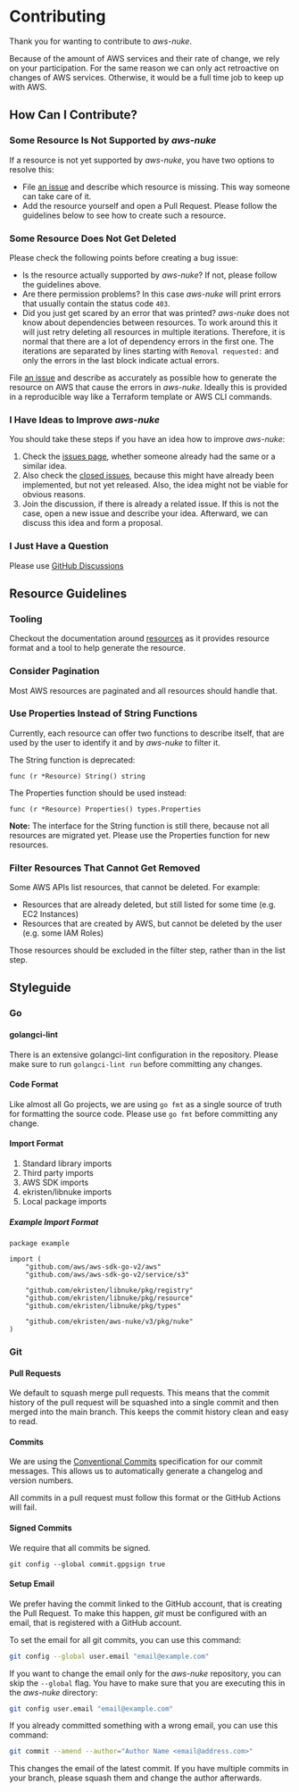 # Contributing

Thank you for wanting to contribute to *aws-nuke*.

Because of the amount of AWS services and their rate of change, we rely on your participation. For the same reason we
can only act retroactive on changes of AWS services. Otherwise, it would be a full time job to keep up with AWS.

## How Can I Contribute?

### Some Resource Is Not Supported by *aws-nuke*

If a resource is not yet supported by *aws-nuke*, you have two options to resolve this:

* File [an issue](https://github.com/ekristen/aws-nuke/issues/new) and describe which resource is missing. This way someone can take care of it.
* Add the resource yourself and open a Pull Request. Please follow the guidelines below to see how to create 
  such a resource.

### Some Resource Does Not Get Deleted

Please check the following points before creating a bug issue:

* Is the resource actually supported by *aws-nuke*? If not, please follow the guidelines above.
* Are there permission problems? In this case *aws-nuke* will print errors that usually contain the status code `403`.
* Did you just get scared by an error that was printed? *aws-nuke* does not know about dependencies between resources. 
  To work around this it will just retry deleting all resources in multiple iterations. Therefore, it is normal that
  there are a lot of dependency errors in the first one. The iterations are separated by lines starting with
  `Removal requested:` and only the errors in the last block indicate actual errors.

File [an issue](https://github.com/ekristen/aws-nuke/issues/new) and describe as accurately as possible how to generate the resource on AWS that cause the
errors in *aws-nuke*. Ideally this is provided in a reproducible way like a Terraform template or AWS CLI commands.

### I Have Ideas to Improve *aws-nuke*

You should take these steps if you have an idea how to improve *aws-nuke*:

1. Check the [issues page](https://github.com/ekristen/aws-nuke/issues), whether someone already had the same or a similar idea.
2. Also check the [closed issues](https://github.com/ekristen/aws-nuke/issues?utf8=%E2%9C%93&q=is%3Aissue), because this might have already been implemented, but not yet released. Also,
   the idea might not be viable for obvious reasons.
3. Join the discussion, if there is already a related issue. If this is not the case, open a new issue and describe
   your idea. Afterward, we can discuss this idea and form a proposal.

### I Just Have a Question

Please use [GitHub Discussions](https://github.com/ekristen/aws-nuke/discussions)

## Resource Guidelines

### Tooling

Checkout the documentation around [resources](https://ekristen.github.io/aws-nuke/resources/) as it provides resource
format and a tool to help generate the resource.

### Consider Pagination

Most AWS resources are paginated and all resources should handle that.

### Use Properties Instead of String Functions

Currently, each resource can offer two functions to describe itself, that are used by the user to identify it and by
*aws-nuke* to filter it.

The String function is deprecated:

```golang
func (r *Resource) String() string
```

The Properties function should be used instead:

```golang
func (r *Resource) Properties() types.Properties
```

**Note:** The interface for the String function is still there, because not all resources are migrated yet. Please use
the Properties function for new resources.

### Filter Resources That Cannot Get Removed

Some AWS APIs list resources, that cannot be deleted. For example:

* Resources that are already deleted, but still listed for some time (e.g. EC2 Instances)
* Resources that are created by AWS, but cannot be deleted by the user (e.g. some IAM Roles)

Those resources should be excluded in the filter step, rather than in the list step.

## Styleguide

### Go

#### golangci-lint

There is an extensive golangci-lint configuration in the repository. Please make sure to run `golangci-lint run` before
committing any changes.

#### Code Format

Like almost all Go projects, we are using `go fmt` as a single source of truth for formatting the source code. Please
use `go fmt` before committing any change.

#### Import Format

1. Standard library imports
2. Third party imports
3. AWS SDK imports
4. ekristen/libnuke imports
5. Local package imports

##### Example Import Format

```golang
package example

import (
	"github.com/aws/aws-sdk-go-v2/aws"
	"github.com/aws/aws-sdk-go-v2/service/s3"

	"github.com/ekristen/libnuke/pkg/registry"
	"github.com/ekristen/libnuke/pkg/resource"
	"github.com/ekristen/libnuke/pkg/types"

	"github.com/ekristen/aws-nuke/v3/pkg/nuke"
)
```

### Git

#### Pull Requests

We default to squash merge pull requests. This means that the commit history of the pull request will be squashed into a
single commit and then merged into the main branch. This keeps the commit history clean and easy to read.

#### Commits

We are using the [Conventional Commits](https://www.conventionalcommits.org/en/v1.0.0/) specification for our commit
messages. This allows us to automatically generate a changelog and version numbers.

All commits in a pull request must follow this format or the GitHub Actions will fail. 

#### Signed Commits

We require that all commits be signed.

```console
git config --global commit.gpgsign true
```

#### Setup Email

We prefer having the commit linked to the GitHub account, that is creating the Pull Request. To make this happen,
*git* must be configured with an email, that is registered with a GitHub account.

To set the email for all git commits, you can use this command:

```bash
git config --global user.email "email@example.com"
```

If you want to change the email only for the *aws-nuke* repository, you can skip the `--global` flag. You have to
make sure that you are executing this in the *aws-nuke* directory:

```bash
git config user.email "email@example.com"
```

If you already committed something with a wrong email, you can use this command:

```bash
git commit --amend --author="Author Name <email@address.com>"
```

This changes the email of the latest commit. If you have multiple commits in your branch, please squash them and
change the author afterwards.
